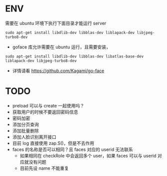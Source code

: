# ENV 
需要在 ubuntu 环境下执行下面目录才能运行 server
```shell
sudo apt-get install libdlib-dev libblas-dev liblapack-dev libjpeg-turbo8-dev
```
- goface 库允许需要在 ubuntu 运行，且需要安装，
```
sudo apt-get install libdlib-dev libblas-dev libatlas-base-dev liblapack-dev libjpeg-turbo8-dev
```
- 详情请看
https://github.com/Kagami/go-face

# TODO
- preload 可以与 create 一起使用吗？
- 获取用户的时候不要返回密码信息
- 密码加密
- 添加分页查询
- 添加批量删除
- 添加人脸识别离开接口
- 目前 log 直接使用 zap.S()，但是不去作用
- faces 的名称是否可以相同？且 faces 对应的 userid 无法联系
  - 如果相同在 checkRole 中会返回多个 user，如果 faces 可以与 userid 对应就没有问题
  - 目前先设 name 不能重复
